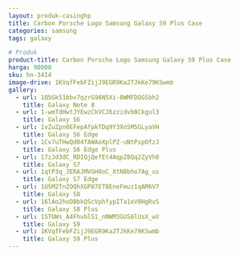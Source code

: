 ```yaml
---
layout: produk-casinghp
title: Carbon Porsche Logo Samsung Galaxy S9 Plus Case
categories: samsung
tags: galaxy

# Produk
product-title: Carbon Porsche Logo Samsung Galaxy S9 Plus Case
harga: 90000
sku: hn-3414
image-drive: 1KVqfFebFZijJ9EGR9Ka2TJkKe79KSwmb
gallery:
  - url: 1Q5Gk51bbv7qzrG96N5Xi-0WMFDOGSbh2
    title: Galaxy Note 8
  - url: 1-wmTdHwtJYEwzCkVCJ6zzidvbBCkgul3
    title: Galaxy S6
  - url: 1vZuZpn0EFepAfpkTDq9Y3XnSM5GLyaVH
    title: Galaxy S6 Edge
  - url: 1Cv7uTHwQd04fAWAoXplPZ-uNtPspOfzJ
    title: Galaxy S6 Edge Plus
  - url: 17zJd3dC_RDIQjQefEt4AqpZ8Qq2ZyVh8
    title: Galaxy S7
  - url: 1qtP3q_JERAJMVGH0oC_XtNBbho7Ag_us
    title: Galaxy S7 Edge
  - url: 1U5M2TnZOQhXGP87ET8EneFmuz1qAM6V7
    title: Galaxy S8
  - url: 16lAo2hoDBbkQScVphfypITa1eV8HgRvS
    title: Galaxy S8 Plus
  - url: 1STUWs_A4FhvblS1_nNWM3GUS6lUsX_wV
    title: Galaxy S9
  - url: 1KVqfFebFZijJ9EGR9Ka2TJkKe79KSwmb
    title: Galaxy S9 Plus
---
```

